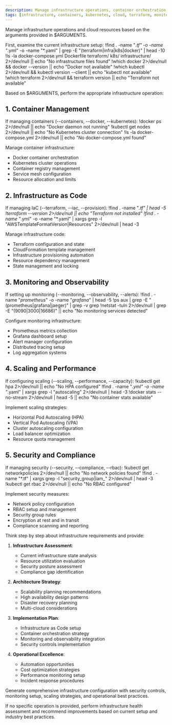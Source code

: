 ```yaml
---
description: Manage infrastructure operations, container orchestration, cloud resources, and deployment automation
tags: [infrastructure, containers, kubernetes, cloud, terraform, monitoring, scaling]
---
```


Manage infrastructure operations and cloud resources based on the arguments provided in $ARGUMENTS.

First, examine the current infrastructure setup:
!find . -name "*.tf" -o -name "*.yml" -o -name "*.yaml" | grep -E "(terraform|infra|k8s|docker)" | head -10
!ls -la docker-compose.yml Dockerfile terraform/ k8s/ infrastructure/ 2>/dev/null || echo "No infrastructure files found"
!which docker 2>/dev/null && docker --version || echo "Docker not available"
!which kubectl 2>/dev/null && kubectl version --client || echo "kubectl not available"
!which terraform 2>/dev/null && terraform version || echo "Terraform not available"

Based on $ARGUMENTS, perform the appropriate infrastructure operation:

## 1. Container Management

If managing containers (--containers, --docker, --kubernetes):
!docker ps 2>/dev/null || echo "Docker daemon not running"
!kubectl get nodes 2>/dev/null || echo "No Kubernetes cluster connection"
!ls -la docker-compose.yml 2>/dev/null || echo "No docker-compose.yml found"

Manage container infrastructure:
- Docker container orchestration
- Kubernetes cluster operations
- Container registry management
- Service mesh configuration
- Resource allocation and limits

## 2. Infrastructure as Code

If managing IaC (--terraform, --iac, --provision):
!find . -name "*.tf" | head -5
!terraform --version 2>/dev/null || echo "Terraform not installed"
!find . -name "*.yml" -o -name "*.yaml" | xargs grep -l "AWSTemplateFormatVersion\|Resources" 2>/dev/null | head -3

Manage infrastructure code:
- Terraform configuration and state
- CloudFormation template management
- Infrastructure provisioning automation
- Resource dependency management
- State management and locking

## 3. Monitoring and Observability

If setting up monitoring (--monitoring, --observability, --alerts):
!find . -name "*prometheus*" -o -name "*grafana*" | head -5
!ps aux | grep -E "(prometheus|grafana|jaeger)" | grep -v grep
!netstat -tuln 2>/dev/null | grep -E "(9090|3000|16686)" || echo "No monitoring services detected"

Configure monitoring infrastructure:
- Prometheus metrics collection
- Grafana dashboard setup
- Alert manager configuration
- Distributed tracing setup
- Log aggregation systems

## 4. Scaling and Performance

If configuring scaling (--scaling, --performance, --capacity):
!kubectl get hpa 2>/dev/null || echo "No HPA configured"
!find . -name "*.yml" -o -name "*.yaml" | xargs grep -l "autoscaling" 2>/dev/null | head -3
!docker stats --no-stream 2>/dev/null | head -5 || echo "No container stats available"

Implement scaling strategies:
- Horizontal Pod Autoscaling (HPA)
- Vertical Pod Autoscaling (VPA)
- Cluster autoscaling configuration
- Load balancer optimization
- Resource quota management

## 5. Security and Compliance

If managing security (--security, --compliance, --rbac):
!kubectl get networkpolicies 2>/dev/null || echo "No network policies found"
!find . -name "*.tf" | xargs grep -l "security_group\|iam_" 2>/dev/null | head -3
!kubectl get rbac 2>/dev/null || echo "No RBAC configured"

Implement security measures:
- Network policy configuration
- RBAC setup and management
- Security group rules
- Encryption at rest and in transit
- Compliance scanning and reporting

Think step by step about infrastructure requirements and provide:

1. **Infrastructure Assessment**:
   - Current infrastructure state analysis
   - Resource utilization evaluation
   - Security posture assessment
   - Compliance gap identification

2. **Architecture Strategy**:
   - Scalability planning recommendations
   - High availability design patterns
   - Disaster recovery planning
   - Multi-cloud considerations

3. **Implementation Plan**:
   - Infrastructure as Code setup
   - Container orchestration strategy
   - Monitoring and observability integration
   - Security controls implementation

4. **Operational Excellence**:
   - Automation opportunities
   - Cost optimization strategies
   - Performance monitoring setup
   - Incident response procedures

Generate comprehensive infrastructure configuration with security controls, monitoring setup, scaling strategies, and operational best practices.

If no specific operation is provided, perform infrastructure health assessment and recommend improvements based on current setup and industry best practices.